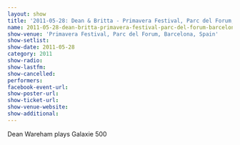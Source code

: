 ```yaml
---
layout: show
title: '2011-05-28: Dean & Britta - Primavera Festival, Parc del Forum, Barcelona, Spain'
name: 2011-05-28-dean-britta-primavera-festival-parc-del-forum-barcelona-spain
show-venue: 'Primavera Festival, Parc del Forum, Barcelona, Spain'
show-setlist: 
show-date: 2011-05-28
category: 2011
show-radio: 
show-lastfm: 
show-cancelled: 
performers: 
facebook-event-url: 
show-poster-url: 
show-ticket-url: 
show-venue-website: 
show-additional: 
---
```


Dean Wareham plays Galaxie 500